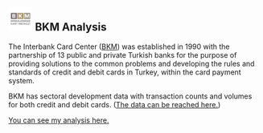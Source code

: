 ## <img src="bkm.png" width="48"> BKM Analysis

The Interbank Card Center ([BKM](https://bkm.com.tr/en)) was established in 1990 with the partnership of 13 public and private Turkish banks for the purpose of providing solutions to the common problems and developing the rules and standards of credit and debit cards in Turkey, within the card payment system.

BKM has sectoral development data with transaction counts and volumes for both credit and debit cards. ([The data can be reached here.](https://bkm.com.tr/en/secilen-aya-ait-sektorel-gelisim/?filter_year=2019&filter_month=6&List=Listele))

[You can see my analysis here.](https://oguzayy.github.io/r/BKM_Analysis.html)
